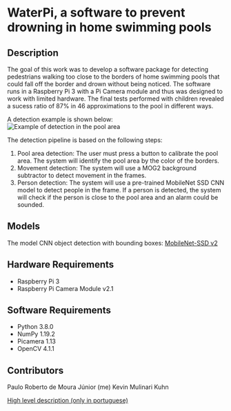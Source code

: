 # WaterPi, a software to prevent drowning in home swimming pools

## Description

The goal of this work was to develop a software package for detecting pedestrians walking too close to the borders of home swimming pools that could fall off the border and drown without being noticed. The software runs in a Raspberry Pi 3 with a Pi Camera module and thus was designed to work with limited hardware. The final tests performed with children revealed a sucess ratio of 87% in 46 approximations to the pool in different ways.

A detection example is shown below:
![Example of detection in the pool area](https://github.com/paulomouraj/waterpi_drowning_prevention/blob/main/examples/detection1.jpg)

The detection pipeline is based on the following steps:

1. Pool area detection: The user must press a button to calibrate the pool area. The system will identify the pool area by the color of the borders.
2. Movement detection: The system will use a MOG2 background subtractor to detect movement in the frames.
3. Person detection: The system will use a pre-trained MobileNet SSD CNN model to detect people in the frame. If a person is detected, the system will check if the person is close to the pool area and an alarm could be sounded.

## Models

The model CNN object detection with bounding boxes: [MobileNet-SSD v2](https://github.com/chuanqi305/MobileNet-SSD/tree/master)

## Hardware Requirements

- Raspberry Pi 3
- Raspberry Pi Camera Module v2.1

## Software Requirements

- Python 3.8.0
- NumPy 1.19.2
- Picamera 1.13
- OpenCV 4.1.1

## Contributors

Paulo Roberto de Moura Júnior (me)
Kevin Mulinari Kuhn

[High level description (only in portuguese)](https://github.com/paulomouraj/waterpi_drowning_prevention/blob/main/docs/waterpi_HLD.pdf)
